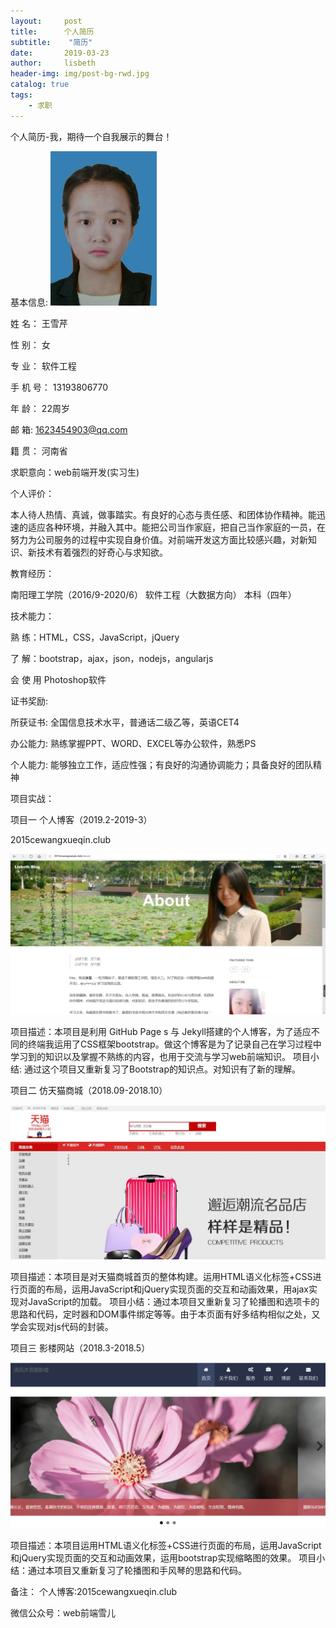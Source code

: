 ```yaml
---
layout:     post
title:      个人简历
subtitle:    "简历"
date:       2019-03-23
author:     lisbeth
header-img: img/post-bg-rwd.jpg
catalog: true
tags:
    - 求职
---
```

 个人简历-我，期待一个自我展示的舞台！ 
 
 
基本信息:
![照片](https://raw.githubusercontent.com/lisbeth0720/lisbeth0720.github.io/master/img/lisbeth.jpg)

姓    名：	王雪芹 

性    别： 女

专    业： 软件工程 

手 机 号： 13193806770

年    龄：	22周岁   

邮   箱: 1623454903@qq.com

籍    贯：	河南省    

求职意向：web前端开发(实习生)

个人评价：

本人待人热情、真诚，做事踏实。有良好的心态与责任感、和团体协作精神。能迅速的适应各种环境，并融入其中。能把公司当作家庭，把自己当作家庭的一员，在努力为公司服务的过程中实现自身价值。对前端开发这方面比较感兴趣，对新知识、新技术有着强烈的好奇心与求知欲。

教育经历：

南阳理工学院（2016/9-2020/6）         软件工程（大数据方向）                  本科（四年）

技术能力：

熟    练：HTML，CSS，JavaScript，jQuery

了    解：bootstrap，ajax，json，nodejs，angularjs

会 使 用 Photoshop软件

证书奖励:

所获证书:    全国信息技术水平，普通话二级乙等，英语CET4

办公能力:    熟练掌握PPT、WORD、EXCEL等办公软件，熟悉PS

个人能力:    能够独立工作，适应性强；有良好的沟通协调能力；具备良好的团队精神

项目实战：

项目一  个人博客（2019.2-2019-3）

2015cewangxueqin.club

![博客](https://raw.githubusercontent.com/lisbeth0720/lisbeth0720.github.io/master/img/blog.jpg)

项目描述：本项目是利用 GitHub Page s 与 Jekyll搭建的个人博客，为了适应不同的终端我运用了CSS框架bootstrap。做这个博客是为了记录自己在学习过程中学习到的知识以及掌握不熟练的内容，也用于交流与学习web前端知识。
项目小结: 通过这个项目又重新复习了Bootstrap的知识点。对知识有了新的理解。

项目二  仿天猫商城（2018.09-2018.10）

![天猫](https://raw.githubusercontent.com/lisbeth0720/lisbeth0720.github.io/master/img/tianmao.jpg)

项目描述：本项目是对天猫商城首页的整体构建。运用HTML语义化标签+CSS进行页面的布局，运用JavaScript和jQuery实现页面的交互和动画效果，用ajax实现对JavaScript的加载。
项目小结：通过本项目又重新复习了轮播图和选项卡的思路和代码，定时器和DOM事件绑定等等。由于本页面有好多结构相似之处，又学会实现对js代码的封装。

项目三  影楼网站（2018.3-2018.5）

![影楼](https://raw.githubusercontent.com/lisbeth0720/lisbeth0720.github.io/master/img/yinglou.png)

项目描述：本项目运用HTML语义化标签+CSS进行页面的布局，运用JavaScript和jQuery实现页面的交互和动画效果，运用bootstrap实现缩略图的效果。
项目小结：通过本项目又重新复习了轮播图和手风琴的思路和代码。

备注：
个人博客:2015cewangxueqin.club

微信公众号：web前端雪儿









